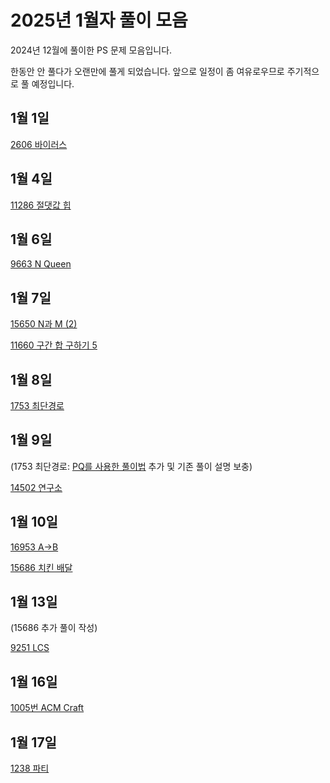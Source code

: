 # 2025년 1월자 풀이 모음

2024년 12월에 풀이한 PS 문제 모음입니다.

한동안 안 풀다가 오랜만에 풀게 되었습니다. 앞으로 일정이 좀 여유로우므로 주기적으로 풀 예정입니다.

## 1월 1일

[2606 바이러스](20250101/2606번-바이러스.md)

## 1월 4일

[11286 절댓값 힙](20250104/11286번-절댓값%20힙.md)

## 1월 6일

[9663 N Queen](20250106/9663번-N-Queen.md)

## 1월 7일

[15650 N과 M (2)](<20250107/15650번-N과%20M(2).md>)

[11660 구간 합 구하기 5](20250107/11660번-구간%20합%20구하기%205.md)

## 1월 8일

[1753 최단경로](20250108/1753번-최단경로.md)

## 1월 9일

(1753 최단경로: [PQ를 사용한 풀이법](20250109/1753_pq.cpp) 추가 및 기존 풀이 설명 보충)

[14502 연구소](20250109/14502번-연구소.md)

## 1월 10일

[16953 A→B](20250110/16953번-A→B.md)

[15686 치킨 배달](20250110/15686번-치킨%20배달.md)

## 1월 13일

(15686 추가 풀이 작성)

[9251 LCS](20250113/9251번-LCS.md)

## 1월 16일

[1005번 ACM Craft](20250116/1005번-ACM%20Craft.md)

## 1월 17일

[1238 파티](20250117/1238번-파티.md)
